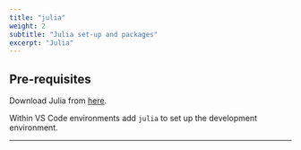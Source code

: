 ```yaml
---
title: "julia"
weight: 2
subtitle: "Julia set-up and packages"
excerpt: "Julia"
---
```


## Pre-requisites

Download Julia from [here]("https://julialang.org/downloads/").

Within VS Code environments add ```julia``` to set up the development environment.

---

